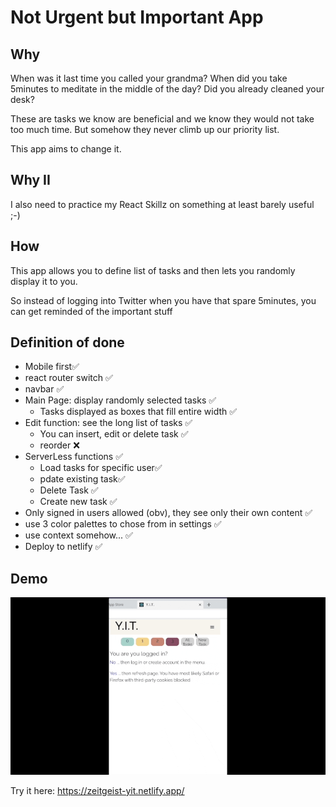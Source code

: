 # Not Urgent but Important App

## Why

When was it last time you called your grandma? When did you take 5minutes to meditate in the middle of the day? Did you already cleaned your desk?

These are tasks we know are beneficial and we know they would not take too much time. But somehow they never climb up our priority list.

This app aims to change it.

## Why II

I also need to practice my React Skillz on something at least barely useful ;-)

## How

This app allows you to define list of tasks and then lets you randomly display it to you.

So instead of logging into Twitter when you have that spare 5minutes, you can get reminded of the important stuff

## Definition of done

- Mobile first✅
- react router switch ✅
- navbar ✅
- Main Page: display randomly selected tasks ✅
  - Tasks displayed as boxes that fill entire width ✅
- Edit function: see the long list of tasks ✅
  - You can insert, edit or delete task ✅
  - reorder ❌
- ServerLess functions ✅
  - Load tasks for specific user✅
  - pdate existing task✅
  - Delete Task ✅
  - Create new task ✅
- Only signed in users allowed (obv), they see only their own content ✅
- use 3 color palettes to chose from in settings ✅
- use context somehow... ✅
- Deploy to netlify ✅

## Demo

<img src = "./YIT Demo.gif">

Try it here: <https://zeitgeist-yit.netlify.app/>
